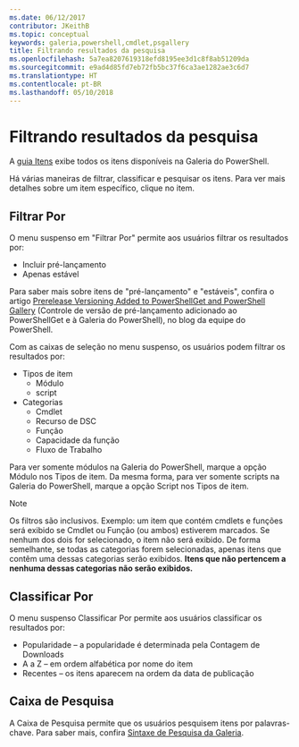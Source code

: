```yaml
---
ms.date: 06/12/2017
contributor: JKeithB
ms.topic: conceptual
keywords: galeria,powershell,cmdlet,psgallery
title: Filtrando resultados da pesquisa
ms.openlocfilehash: 5a7ea8207619318efd8195ee3d1c8f8ab51209da
ms.sourcegitcommit: e9ad4d85fd7eb72fb5bc37f6ca3ae1282ae3c6d7
ms.translationtype: HT
ms.contentlocale: pt-BR
ms.lasthandoff: 05/10/2018
---
```

# <a name="filtering-search-results"></a>Filtrando resultados da pesquisa

A [guia Itens](https://www.powershellgallery.com/items) exibe todos os itens disponíveis na Galeria do PowerShell.

Há várias maneiras de filtrar, classificar e pesquisar os itens.
Para ver mais detalhes sobre um item específico, clique no item.

## <a name="filter-by"></a>Filtrar Por

O menu suspenso em "Filtrar Por" permite aos usuários filtrar os resultados por:
- Incluir pré-lançamento
- Apenas estável

Para saber mais sobre itens de "pré-lançamento" e "estáveis", confira o artigo [Prerelease Versioning Added to PowerShellGet and PowerShell Gallery](https://blogs.msdn.microsoft.com/powershell/2017/12/05/prerelease-versioning-added-to-powershellget-and-powershell-gallery/) (Controle de versão de pré-lançamento adicionado ao PowerShellGet e à Galeria do PowerShell), no blog da equipe do PowerShell.

Com as caixas de seleção no menu suspenso, os usuários podem filtrar os resultados por:
- Tipos de item
  - Módulo
  - script
- Categorias
  - Cmdlet
  - Recurso de DSC
  - Função
  - Capacidade da função
  - Fluxo de Trabalho

Para ver somente módulos na Galeria do PowerShell, marque a opção Módulo nos Tipos de item.
Da mesma forma, para ver somente scripts na Galeria do PowerShell, marque a opção Script nos Tipos de item.

> [!NOTE]
> Os filtros são inclusivos.
> Exemplo: um item que contém cmdlets e funções será exibido se Cmdlet ou Função (ou ambos) estiverem marcados.
> Se nenhum dos dois for selecionado, o item não será exibido.
> De forma semelhante, se todas as categorias forem selecionadas, apenas itens que contêm uma dessas categorias serão exibidos.
> **Itens que não pertencem a nenhuma dessas categorias não serão exibidos.**

## <a name="sort-by"></a>Classificar Por

O menu suspenso Classificar Por permite aos usuários classificar os resultados por:
- Popularidade – a popularidade é determinada pela Contagem de Downloads
- A a Z – em ordem alfabética por nome do item
- Recentes – os itens aparecem na ordem da data de publicação

## <a name="search-box"></a>Caixa de Pesquisa

A Caixa de Pesquisa permite que os usuários pesquisem itens por palavras-chave.
Para saber mais, confira [Sintaxe de Pesquisa da Galeria](search-syntax.md).